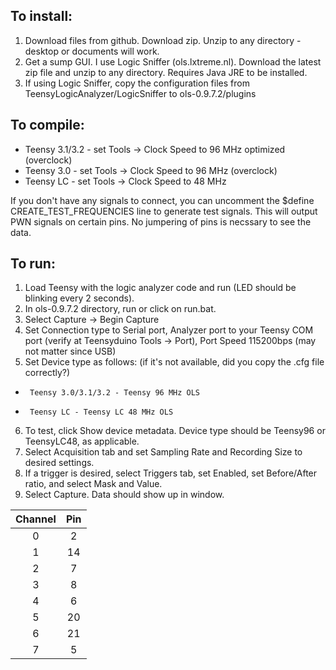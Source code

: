 ## To install:

1. Download files from github. Download zip. Unzip to any directory - desktop or documents will work.
2. Get a sump GUI. I use Logic Sniffer (ols.lxtreme.nl). Download the latest zip file and unzip to any directory. Requires Java JRE to be installed.
3. If using Logic Sniffer, copy the configuration files from TeensyLogicAnalyzer/LogicSniffer to ols-0.9.7.2/plugins

## To compile:

* Teensy 3.1/3.2 - set Tools -> Clock Speed to 96 MHz optimized (overclock)
* Teensy 3.0 - set Tools -> Clock Speed to 96 MHz (overclock)
* Teensy LC - set Tools -> Clock Speed to 48 MHz

If you don't have any signals to connect, you can uncomment the $define CREATE_TEST_FREQUENCIES line to generate test signals. This will output PWN signals on certain pins. No jumpering of pins is necssary to see the data.

## To run:

1. Load Teensy with the logic analyzer code and run (LED should be blinking every 2 seconds).
2. In ols-0.9.7.2 directory, run or click on run.bat.
3. Select Capture -> Begin Capture
4. Set Connection type to Serial port, Analyzer port to your Teensy COM port (verify at Teensyduino Tools -> Port), Port Speed 115200bps (may not matter since USB)
5. Set Device type as follows: (if it's not available, did you copy the .cfg file correctly?)
*      Teensy 3.0/3.1/3.2 - Teensy 96 MHz OLS
*      Teensy LC - Teensy LC 48 MHz OLS
6. To test, click Show device metadata. Device type should be Teensy96 or TeensyLC48, as applicable.
7. Select Acquisition tab and set Sampling Rate and Recording Size to desired settings.
8. If a trigger is desired, select Triggers tab, set Enabled, set Before/After ratio, and select Mask and Value.
9. Select Capture. Data should show up in window.

Channel |  Pin
:-------:|:---:
   0    |  2
   1    | 14
   2    |  7
   3    |  8
   4    |  6
   5    | 20
   6    | 21
   7    |  5


